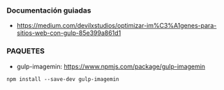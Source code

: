 ### Documentación guiadas
- https://medium.com/devilxstudios/optimizar-im%C3%A1genes-para-sitios-web-con-gulp-85e399a861d1

### PAQUETES
- gulp-imagemin: https://www.npmjs.com/package/gulp-imagemin

```
npm install --save-dev gulp-imagemin
```